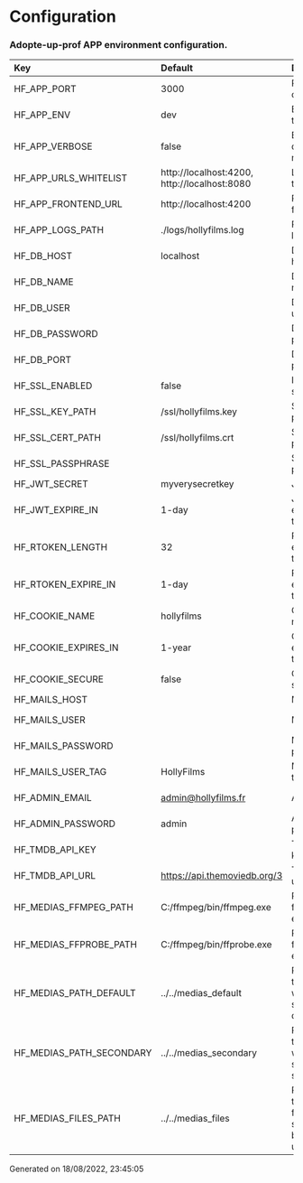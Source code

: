 
# Configuration
### Adopte-up-prof APP environment configuration.
  
| Key | Default | Description | Validators | Protected |
|:--- | :--- | :--- | :--- | :---|
| HF_APP_PORT | 3000 | Port to listen on | isPortNumber | No |
| HF_APP_ENV | dev | Environment to run in | isEnum | No |
| HF_APP_VERBOSE | false | Enable debug mode | isBoolean | No |
| HF_APP_URLS_WHITELIST | http://localhost:4200, http://localhost:8080 | List of urls to proxy | isUrlArray | No |
| HF_APP_FRONTEND_URL | http://localhost:4200 | Path of the frontend | isString | No |
| HF_APP_LOGS_PATH | ./logs/hollyfilms.log | Path of the logs | isString | No |
| HF_DB_HOST | localhost | Database host | isString | Yes |
| HF_DB_NAME |  | Database name |  | No |
| HF_DB_USER |  | Database user |  | Yes |
| HF_DB_PASSWORD |  | Database password |  | Yes |
| HF_DB_PORT |  | Database port |  | No |
| HF_SSL_ENABLED | false | Is database ssl enabled | isBoolean | No |
| HF_SSL_KEY_PATH | /ssl/hollyfilms.key | SSL key path | isString | No |
| HF_SSL_CERT_PATH | /ssl/hollyfilms.crt | SSL cert path | isString | No |
| HF_SSL_PASSPHRASE |  | SSL cert pass | isString | Yes |
| HF_JWT_SECRET | myverysecretkey | JWT secret | isString | Yes |
| HF_JWT_EXPIRE_IN | 1-day | JWT expiration time | isValidPeriod, isString | No |
| HF_RTOKEN_LENGTH | 32 | RToken expiration time | isNumber | No |
| HF_RTOKEN_EXPIRE_IN | 1-day | RToken expiration time | isValidPeriod, isString | No |
| HF_COOKIE_NAME | hollyfilms | Cookie name | isString | No |
| HF_COOKIE_EXPIRES_IN | 1-year | Cookie expiration time | isValidPeriod, isString | No |
| HF_COOKIE_SECURE | false | Cookie secure | isBoolean | No |
| HF_MAILS_HOST |  | Mail host | isString | No |
| HF_MAILS_USER |  | Mail user | isEmail, isString | No |
| HF_MAILS_PASSWORD |  | Mail password | isString | Yes |
| HF_MAILS_USER_TAG | HollyFilms | Mail user tag | isString | No |
| HF_ADMIN_EMAIL | admin@hollyfilms.fr | Admin email | isEmail, isString | No |
| HF_ADMIN_PASSWORD | admin | Admin password | isString | Yes |
| HF_TMDB_API_KEY |  | TMBD api key | isString | Yes |
| HF_TMDB_API_URL | https://api.themoviedb.org/3 | TMBD api url | isString | No |
| HF_MEDIAS_FFMPEG_PATH | C:/ffmpeg/bin/ffmpeg.exe | Path of the ffmpeg executable | isString | No |
| HF_MEDIAS_FFPROBE_PATH | C:/ffmpeg/bin/ffprobe.exe | Path of the ffprobe executable | isString | No |
| HF_MEDIAS_PATH_DEFAULT | ../../medias_default | Path where the videos will be stored by default | isString | No |
| HF_MEDIAS_PATH_SECONDARY | ../../medias_secondary | Path where the videos will be stored in secondary | isString | No |
| HF_MEDIAS_FILES_PATH | ../../medias_files | Path where the videos files are stored before upload | isString | No |

Generated on 18/08/2022, 23:45:05